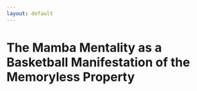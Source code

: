 ```yaml
---
layout: default 
---
```

# The Mamba Mentality as a Basketball Manifestation of the Memoryless Property

